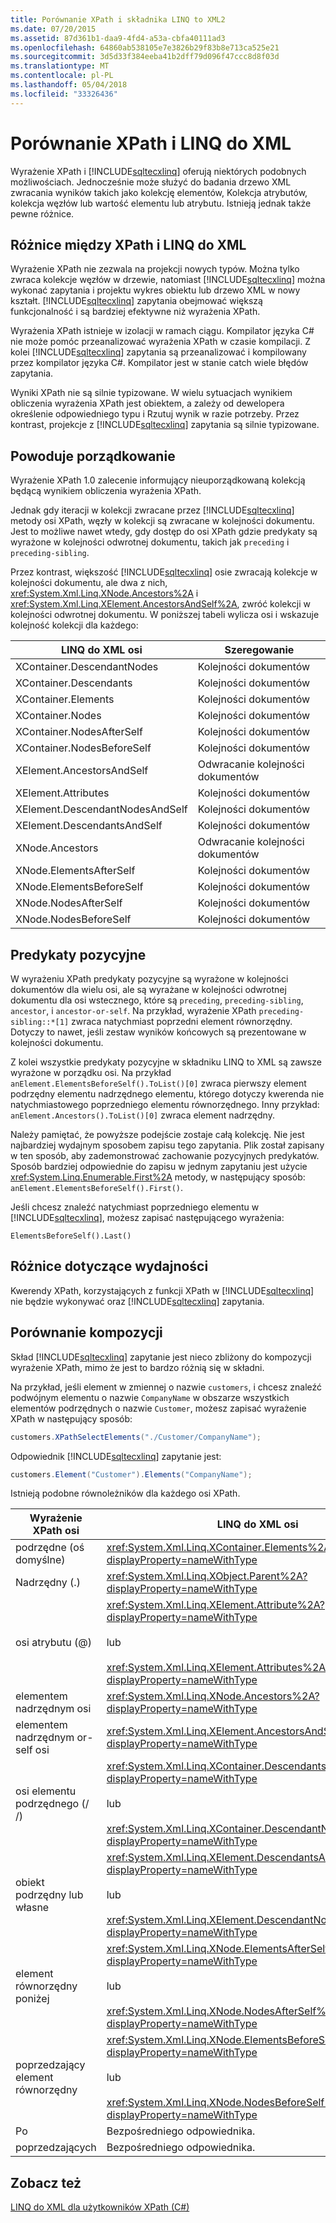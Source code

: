 ```yaml
---
title: Porównanie XPath i składnika LINQ to XML2
ms.date: 07/20/2015
ms.assetid: 87d361b1-daa9-4fd4-a53a-cbfa40111ad3
ms.openlocfilehash: 64860ab538105e7e3826b29f83b8e713ca525e21
ms.sourcegitcommit: 3d5d33f384eeba41b2dff79d096f47ccc8d8f03d
ms.translationtype: MT
ms.contentlocale: pl-PL
ms.lasthandoff: 05/04/2018
ms.locfileid: "33326436"
---
```

# <a name="comparison-of-xpath-and-linq-to-xml"></a>Porównanie XPath i LINQ do XML
Wyrażenie XPath i [!INCLUDE[sqltecxlinq](~/includes/sqltecxlinq-md.md)] oferują niektórych podobnych możliwościach. Jednocześnie może służyć do badania drzewo XML zwracania wyników takich jako kolekcję elementów, Kolekcja atrybutów, kolekcja węzłów lub wartość elementu lub atrybutu. Istnieją jednak także pewne różnice.  
  
## <a name="differences-between-xpath-and-linq-to-xml"></a>Różnice między XPath i LINQ do XML  
 Wyrażenie XPath nie zezwala na projekcji nowych typów. Można tylko zwraca kolekcje węzłów w drzewie, natomiast [!INCLUDE[sqltecxlinq](~/includes/sqltecxlinq-md.md)] można wykonać zapytania i projektu wykres obiektu lub drzewo XML w nowy kształt. [!INCLUDE[sqltecxlinq](~/includes/sqltecxlinq-md.md)] zapytania obejmować większą funkcjonalność i są bardziej efektywne niż wyrażenia XPath.  
  
 Wyrażenia XPath istnieje w izolacji w ramach ciągu. Kompilator języka C# nie może pomóc przeanalizować wyrażenia XPath w czasie kompilacji. Z kolei [!INCLUDE[sqltecxlinq](~/includes/sqltecxlinq-md.md)] zapytania są przeanalizować i kompilowany przez kompilator języka C#. Kompilator jest w stanie catch wiele błędów zapytania.  
  
 Wyniki XPath nie są silnie typizowane. W wielu sytuacjach wynikiem obliczenia wyrażenia XPath jest obiektem, a zależy od dewelopera określenie odpowiedniego typu i Rzutuj wynik w razie potrzeby. Przez kontrast, projekcje z [!INCLUDE[sqltecxlinq](~/includes/sqltecxlinq-md.md)] zapytania są silnie typizowane.  
  
## <a name="result-ordering"></a>Powoduje porządkowanie  
 Wyrażenie XPath 1.0 zalecenie informujący nieuporządkowaną kolekcją będącą wynikiem obliczenia wyrażenia XPath.  
  
 Jednak gdy iteracji w kolekcji zwracane przez [!INCLUDE[sqltecxlinq](~/includes/sqltecxlinq-md.md)] metody osi XPath, węzły w kolekcji są zwracane w kolejności dokumentu. Jest to możliwe nawet wtedy, gdy dostęp do osi XPath gdzie predykaty są wyrażone w kolejności odwrotnej dokumentu, takich jak `preceding` i `preceding-sibling`.  
  
 Przez kontrast, większość [!INCLUDE[sqltecxlinq](~/includes/sqltecxlinq-md.md)] osie zwracają kolekcje w kolejności dokumentu, ale dwa z nich, <xref:System.Xml.Linq.XNode.Ancestors%2A> i <xref:System.Xml.Linq.XElement.AncestorsAndSelf%2A>, zwróć kolekcji w kolejności odwrotnej dokumentu. W poniższej tabeli wylicza osi i wskazuje kolejność kolekcji dla każdego:  
  
|LINQ do XML osi|Szeregowanie|  
|----------------------|--------------|  
|XContainer.DescendantNodes|Kolejności dokumentów|  
|XContainer.Descendants|Kolejności dokumentów|  
|XContainer.Elements|Kolejności dokumentów|  
|XContainer.Nodes|Kolejności dokumentów|  
|XContainer.NodesAfterSelf|Kolejności dokumentów|  
|XContainer.NodesBeforeSelf|Kolejności dokumentów|  
|XElement.AncestorsAndSelf|Odwracanie kolejności dokumentów|  
|XElement.Attributes|Kolejności dokumentów|  
|XElement.DescendantNodesAndSelf|Kolejności dokumentów|  
|XElement.DescendantsAndSelf|Kolejności dokumentów|  
|XNode.Ancestors|Odwracanie kolejności dokumentów|  
|XNode.ElementsAfterSelf|Kolejności dokumentów|  
|XNode.ElementsBeforeSelf|Kolejności dokumentów|  
|XNode.NodesAfterSelf|Kolejności dokumentów|  
|XNode.NodesBeforeSelf|Kolejności dokumentów|  
  
## <a name="positional-predicates"></a>Predykaty pozycyjne  
 W wyrażeniu XPath predykaty pozycyjne są wyrażone w kolejności dokumentów dla wielu osi, ale są wyrażane w kolejności odwrotnej dokumentu dla osi wstecznego, które są `preceding`, `preceding-sibling`, `ancestor`, i `ancestor-or-self`. Na przykład, wyrażenie XPath `preceding-sibling::*[1]` zwraca natychmiast poprzedni element równorzędny. Dotyczy to nawet, jeśli zestaw wyników końcowych są prezentowane w kolejności dokumentu.  
  
 Z kolei wszystkie predykaty pozycyjne w składniku LINQ to XML są zawsze wyrażone w porządku osi. Na przykład `anElement.ElementsBeforeSelf().ToList()[0]` zwraca pierwszy element podrzędny elementu nadrzędnego elementu, którego dotyczy kwerenda nie natychmiastowego poprzedniego elementu równorzędnego. Inny przykład: `anElement.Ancestors().ToList()[0]` zwraca element nadrzędny.  
  
 Należy pamiętać, że powyższe podejście zostaje całą kolekcję. Nie jest najbardziej wydajnym sposobem zapisu tego zapytania. Plik został zapisany w ten sposób, aby zademonstrować zachowanie pozycyjnych predykatów. Sposób bardziej odpowiednie do zapisu w jednym zapytaniu jest użycie <xref:System.Linq.Enumerable.First%2A> metody, w następujący sposób: `anElement.ElementsBeforeSelf().First()`.  
  
 Jeśli chcesz znaleźć natychmiast poprzedniego elementu w [!INCLUDE[sqltecxlinq](~/includes/sqltecxlinq-md.md)], możesz zapisać następującego wyrażenia:  
  
 `ElementsBeforeSelf().Last()`  
  
## <a name="performance-differences"></a>Różnice dotyczące wydajności  
 Kwerendy XPath, korzystających z funkcji XPath w [!INCLUDE[sqltecxlinq](~/includes/sqltecxlinq-md.md)] nie będzie wykonywać oraz [!INCLUDE[sqltecxlinq](~/includes/sqltecxlinq-md.md)] zapytania.  
  
## <a name="comparison-of-composition"></a>Porównanie kompozycji  
 Skład [!INCLUDE[sqltecxlinq](~/includes/sqltecxlinq-md.md)] zapytanie jest nieco zbliżony do kompozycji wyrażenie XPath, mimo że jest to bardzo różnią się w składni.  
  
 Na przykład, jeśli element w zmiennej o nazwie `customers`, i chcesz znaleźć podwójnym elementu o nazwie `CompanyName` w obszarze wszystkich elementów podrzędnych o nazwie `Customer`, możesz zapisać wyrażenie XPath w następujący sposób:  
  
```csharp  
customers.XPathSelectElements("./Customer/CompanyName");  
```  
  
 Odpowiednik [!INCLUDE[sqltecxlinq](~/includes/sqltecxlinq-md.md)] zapytanie jest:  
  
```csharp  
customers.Element("Customer").Elements("CompanyName");  
```  
  
 Istnieją podobne równoleżników dla każdego osi XPath.  
  
|Wyrażenie XPath osi|LINQ do XML osi|  
|----------------|----------------------|  
|podrzędne (oś domyślne)|<xref:System.Xml.Linq.XContainer.Elements%2A?displayProperty=nameWithType>|  
|Nadrzędny (.)|<xref:System.Xml.Linq.XObject.Parent%2A?displayProperty=nameWithType>|  
|osi atrybutu (@)|<xref:System.Xml.Linq.XElement.Attribute%2A?displayProperty=nameWithType><br /><br /> lub<br /><br /> <xref:System.Xml.Linq.XElement.Attributes%2A?displayProperty=nameWithType>|  
|elementem nadrzędnym osi|<xref:System.Xml.Linq.XNode.Ancestors%2A?displayProperty=nameWithType>|  
|elementem nadrzędnym or-self osi|<xref:System.Xml.Linq.XElement.AncestorsAndSelf%2A?displayProperty=nameWithType>|  
|osi elementu podrzędnego (/ /)|<xref:System.Xml.Linq.XContainer.Descendants%2A?displayProperty=nameWithType><br /><br /> lub<br /><br /> <xref:System.Xml.Linq.XContainer.DescendantNodes%2A?displayProperty=nameWithType>|  
|obiekt podrzędny lub własne|<xref:System.Xml.Linq.XElement.DescendantsAndSelf%2A?displayProperty=nameWithType><br /><br /> lub<br /><br /> <xref:System.Xml.Linq.XElement.DescendantNodesAndSelf%2A?displayProperty=nameWithType>|  
|element równorzędny poniżej|<xref:System.Xml.Linq.XNode.ElementsAfterSelf%2A?displayProperty=nameWithType><br /><br /> lub<br /><br /> <xref:System.Xml.Linq.XNode.NodesAfterSelf%2A?displayProperty=nameWithType>|  
|poprzedzający element równorzędny|<xref:System.Xml.Linq.XNode.ElementsBeforeSelf%2A?displayProperty=nameWithType><br /><br /> lub<br /><br /> <xref:System.Xml.Linq.XNode.NodesBeforeSelf%2A?displayProperty=nameWithType>|  
|Po|Bezpośredniego odpowiednika.|  
|poprzedzających|Bezpośredniego odpowiednika.|  
  
## <a name="see-also"></a>Zobacz też  
 [LINQ do XML dla użytkowników XPath (C#)](../../../../csharp/programming-guide/concepts/linq/linq-to-xml-for-xpath-users.md)
